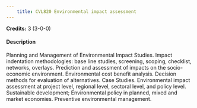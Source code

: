 ```yaml
---
    title: CVL820 Environmental impact assessment
---
```

**Credits:** 3 (3-0-0)



#### Description 
Planning and Management of Environmental Impact Studies. Impact indentation methodologies: base line studies, screening, scoping, checklist, networks, overlays. Prediction and assessment of impacts on the socio-economic environment. Environmental cost benefit analysis. Decision methods for evaluation of alternatives. Case Studies. Environmental impact assessment at project level, regional level, sectoral level, and policy level. Sustainable development; Environmental policy in planned, mixed and market economies. Preventive environmental management.